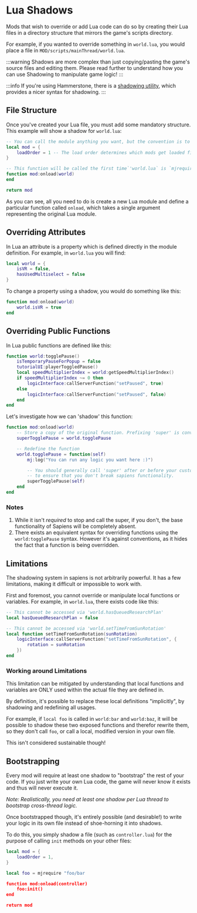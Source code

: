 # Lua Shadows

Mods that wish to override or add Lua code can do so by creating their Lua files in a directory structure that mirrors the game's scripts directory.

For example, if you wanted to override something in `world.lua`, you would place a file in `MOD/scripts/mainThread/world.lua`.

:::warning
Shadows are more complex than just copying/pasting the game's source files and editing them. Please read further to understand how you can use Shadowing to manipulate game logic!
:::

:::info
If you're using Hammerstone, there is a [shadowing utility](/hammerstone/shadowing), which provides a nicer syntax for shadowing.
:::

## File Structure

Once you've created your Lua file, you must add some mandatory structure. This example will show a shadow for `world.lua`:

```lua
-- You can call the module anything you want, but the convention is to use 'mod'
local mod = {
    loadOrder = 1 -- The load order determines which mods get loaded first.
}

-- This function will be called the first time`'world.lua` is `mjrequired`. The `world` argument represents the original Lua module, defined in Sapiens codebase:
function mod:onload(world)
end 

return mod
```

As you can see, all you need to do is create a new Lua module and define a particular function called `onload`, which takes a single argument representing the original Lua module.

## Overriding Attributes

In Lua an attribute is a property which is defined directly in the module definition. For example, in `world.lua` you will find:

```lua
local world = {
	isVR = false,
	hasUsedMultiselect = false
}
```

To change a property using a shadow, you would do something like this:

```lua
function mod:onload(world)
	world.isVR = true
end
```

## Overriding Public Functions

In Lua public functions are defined like this:

```lua
function world:togglePause()
	isTemporaryPauseForPopup = false
	tutorialUI:playerToggledPause()
	local speedMultiplierIndex = world:getSpeedMultiplierIndex()
	if speedMultiplierIndex ~= 0 then
		logicInterface:callServerFunction("setPaused", true)
	else
		logicInterface:callServerFunction("setPaused", false)
	end
end
```

Let's investigate how we can 'shadow' this function:

```lua
function mod:onload(world)
	-- Store a copy of the original function. Prefixing 'super' is convention.
	superTogglePause = world.togglePause

	-- Redefine the function
	world.togglePause = function(self)
		mj:log("You can run any logic you want here :)")

		-- You should generally call 'super' after or before your custom logic
		-- to ensure that you don't break sapiens functionality.
		superTogglePause(self)
	end
end
```

### Notes

1. While it isn't *required* to stop and call the super, if you don't, the base functionality of Sapiens will be completely absent.
2. There exists an equivalent syntax for overriding functions using the `world:togglePause` syntax. However it's against conventions, as it hides the fact that a function is being overridden.

## Limitations

The shadowing system in sapiens is not arbitrarily powerful. It has a few limitations, making it difficult or impossible to work with. 

First and foremost, you cannot override or manipulate local functions or variables. For example, in `world.lua`, there exists code like this:

```lua
-- This cannot be accessed via 'world.hasQueuedResearchPlan'
local hasQueuedResearchPlan = false

-- This cannot be accessed via 'world.setTimeFromSunRotation'
local function setTimeFromSunRotation(sunRotation)
	logicInterface:callServerFunction("setTimeFromSunRotation", {
		rotation = sunRotation
	})
end
```

### Working around Limitations

This limitation can be mitigated by understanding that local functions and variables are ONLY used within the actual file they are defined in.

By definition, it's possible to replace these local definitions "implicitly", by shadowing and redefining all usages.

For example, if `local foo` is called in `world:bar` and `world:baz`, it will be possible to shadow these two exposed functions and therefor rewrite them, so they don't call `foo`, or call a local, modified version in your own file.

This isn't considered sustainable though!

## Bootstrapping

Every mod will require at least one shadow to "bootstrap" the rest of your code. If you just write your own Lua code, the game will never know it exists and thus will never execute it. 

*Note: Realistically, you need at least one shadow per Lua thread to bootstrap cross-thread logic.*

Once bootstrapped though, it's entirely possible (and desirable!) to write your logic in its own file instead of shoe-horning it into shadows.

To do this, you simply shadow a file (such as `controller.lua`) for the purpose of calling `init` methods on your other files:

```lua
local mod = {
	loadOrder = 1,
}

local foo = mjrequire "foo/bar

function mod:onload(controller)
	foo:init()
end

return mod
```

